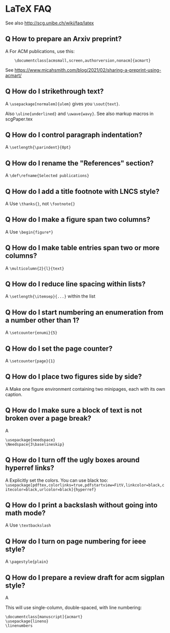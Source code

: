 # LaTeX FAQ

See also http://scg.unibe.ch/wiki/faq/latex

## Q How to prepare an Arxiv preprint?

A For ACM publications, use this:

```
	\documentclass[acmsmall,screen,authorversion,nonacm]{acmart}
```

See https://www.micahsmith.com/blog/2021/02/sharing-a-preprint-using-acmart/

## Q How do I strikethrough text?

A `\usepackage[normalem]{ulem}` gives you `\sout{text}`.

Also `\uline{underlined}` and `\uwave{wavy}`.
See also markup macros in scgPaper.tex

## Q How do I control paragraph indentation?
A `\setlength{\parindent}{0pt}`

## Q How do I rename the "References" section?
A `\def\refname{Selected publications}`

## Q How do I add a title footnote with LNCS style?
A Use `\thanks{}`, not `\footnote{}`

## Q How do I make a figure span two columns?
A Use `\begin{figure*}`

## Q How do I make table entries span two or more columns?
A `\multicolumn{2}{l}{text}`

## Q How do I reduce line spacing within lists?
A `\setlength{\itemsep}{...}` within the list

## Q How do I start numbering an enumeration from a number other than 1?
A `\setcounter{enumi}{5}`

## Q How do I set the page counter?
A `\setcounter{page}{1}`

## Q How do I place two figures side by side?
A Make one figure environment containing two minipages, each with its own caption.

## Q How do I make sure a block of text is not broken over a page break?
A  
```
\usepackage{needspace}
\Needspace{3\baselineskip}
```

## Q How do I turn off the ugly boxes around hyperref links?
A Explicitly set the colors. You can use black too:
`\usepackage[pdftex,colorlinks=true,pdfstartview=FitV,linkcolor=black,citecolor=black,urlcolor=black]{hyperref}`

## Q How do I print a backslash without going into math mode?
A Use `\textbackslash`

## Q How do I turn on page numbering for ieee style?
A `\pagestyle{plain}`

## Q How do I prepare a review draft for acm sigplan style?
A

This will use single-column, double-spaced, with line numbering:
```
\documentclass[manuscript]{acmart}
\usepackage{lineno}
\linenumbers
```

